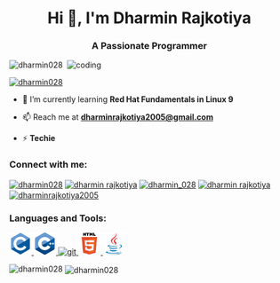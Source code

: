 <h1 align="center">Hi 👋, I'm Dharmin Rajkotiya</h1>
<h3 align="center">A Passionate Programmer</h3>

<img align="right" alt="coding" width="400" src="https://camo.githubusercontent.com/7de37139d0b4c1ce40865e799b446c0e963a3dd8fb68d239707237c40604fa3d/68747470733a2f2f63646e2e6472696262626c652e636f6d2f75736572732f3733303730332f73637265656e73686f74732f363538313234332f6176656e746f2e676966">	

<p align="left"> <img src="https://komarev.com/ghpvc/?username=dharmin028&label=Profile%20views&color=0e75b6&style=flat" alt="dharmin028" /> </p>

<p align="left"> <a href="https://twitter.com/dharmin028" target="blank"><img src="https://img.shields.io/twitter/follow/dharmin028?logo=twitter&style=for-the-badge" alt="dharmin028" /></a> </p>

- 🌱 I’m currently learning **Red Hat Fundamentals in Linux 9**

- 📫 Reach me at **dharminrajkotiya2005@gmail.com**

- ⚡ **Techie**

<h3 align="left">Connect with me:</h3>
<p align="left">
<a href="https://twitter.com/dharmin028" target="blank"><img align="center" src="https://raw.githubusercontent.com/rahuldkjain/github-profile-readme-generator/master/src/images/icons/Social/twitter.svg" alt="dharmin028" height="30" width="40" /></a>
<a href="https://www.linkedin.com/in/dharmin-rajkotiya-32a82a255/" target="blank"><img align="center" src="https://raw.githubusercontent.com/rahuldkjain/github-profile-readme-generator/master/src/images/icons/Social/linked-in-alt.svg" alt="dharmin rajkotiya" height="30" width="40" /></a>
<a href="https://instagram.com/dharmin_028" target="blank"><img align="center" src="https://raw.githubusercontent.com/rahuldkjain/github-profile-readme-generator/master/src/images/icons/Social/instagram.svg" alt="dharmin_028" height="30" width="40" /></a>
<a href="https://www.hackerrank.com/22cs072" target="blank"><img align="center" src="https://raw.githubusercontent.com/rahuldkjain/github-profile-readme-generator/master/src/images/icons/Social/hackerrank.svg" alt="dharmin rajkotiya" height="30" width="40" /></a>
<a href="https://www.leetcode.com/dharminrajkotiya2005" target="blank"><img align="center" src="https://raw.githubusercontent.com/rahuldkjain/github-profile-readme-generator/master/src/images/icons/Social/leet-code.svg" alt="dharminrajkotiya2005" height="30" width="40" /></a>
</p>

<h3 align="left">Languages and Tools:</h3>
<p align="left"> <a href="https://www.cprogramming.com/" target="_blank" rel="noreferrer"> <img src="https://raw.githubusercontent.com/devicons/devicon/master/icons/c/c-original.svg" alt="c" width="40" height="40"/> </a> <a href="https://www.w3schools.com/cpp/" target="_blank" rel="noreferrer"> <img src="https://raw.githubusercontent.com/devicons/devicon/master/icons/cplusplus/cplusplus-original.svg" alt="cplusplus" width="40" height="40"/> </a> <a href="https://git-scm.com/" target="_blank" rel="noreferrer"> <img src="https://www.vectorlogo.zone/logos/git-scm/git-scm-icon.svg" alt="git" width="40" height="40"/> </a> <a href="https://www.w3.org/html/" target="_blank" rel="noreferrer"> <img src="https://raw.githubusercontent.com/devicons/devicon/master/icons/html5/html5-original-wordmark.svg" alt="html5" width="40" height="40"/> </a> <a href="https://www.java.com" target="_blank" rel="noreferrer"> <img src="https://raw.githubusercontent.com/devicons/devicon/master/icons/java/java-original.svg" alt="java" width="40" height="40"/> </a> </p>

<p><img align="left" src="https://github-readme-stats.vercel.app/api/top-langs?username=dharmin028&show_icons=true&locale=en&layout=compact" alt="dharmin028" /></p>

<p>&nbsp;<img align="center" src="https://github-readme-stats.vercel.app/api?username=dharmin028&show_icons=true&locale=en" alt="dharmin028" /></p>
